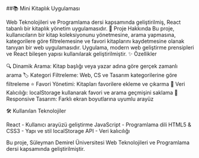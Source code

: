 ##📚 Mini Kitaplık Uygulaması

Web Teknolojileri ve Programlama dersi kapsamında geliştirilmiş, React tabanlı bir kitaplık yönetim uygulamasıdır.
🎯 Proje Hakkında
Bu proje, kullanıcıların bir kitap koleksiyonunu yönetmesine, arama yapmasına, kategorilere göre filtrelemesine ve favori kitaplarını kaydetmesine olanak tanıyan bir web uygulamasıdır. Uygulama, modern web geliştirme prensipleri ve React bileşen yapısı kullanılarak geliştirilmiştir.
✨ Özellikler

🔍 Dinamik Arama: Kitap başlığı veya yazar adına göre gerçek zamanlı arama
🏷️ Kategori Filtreleme: Web, CS ve Tasarım kategorilerine göre filtreleme
⭐ Favori Yönetimi: Kitapları favorilere ekleme ve çıkarma
💾 Veri Kalıcılığı: localStorage kullanarak favori ve arama geçmişini saklama
📱 Responsive Tasarım: Farklı ekran boyutlarına uyumlu arayüz

🛠️ Kullanılan Teknolojiler

React - Kullanıcı arayüzü geliştirme
JavaScript - Programlama dili
HTML5 & CSS3 - Yapı ve stil
localStorage API - Veri kalıcılığı

Bu proje, Süleyman Demirel Üniversitesi Web Teknolojileri ve Programlama dersi kapsamında geliştirilmiştir.
